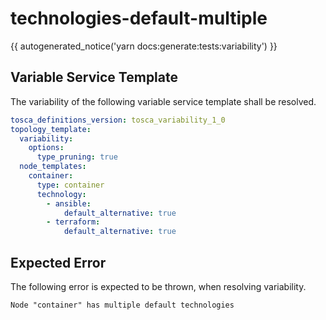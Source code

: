 # technologies-default-multiple

{{ autogenerated_notice('yarn docs:generate:tests:variability') }}


## Variable Service Template

The variability of the following variable service template shall be resolved.

```yaml linenums="1"
tosca_definitions_version: tosca_variability_1_0
topology_template:
  variability:
    options:
      type_pruning: true
  node_templates:
    container:
      type: container
      technology:
        - ansible:
            default_alternative: true
        - terraform:
            default_alternative: true
```




## Expected Error

The following error is expected to be thrown, when resolving variability.

```text linenums="1"
Node "container" has multiple default technologies
```
